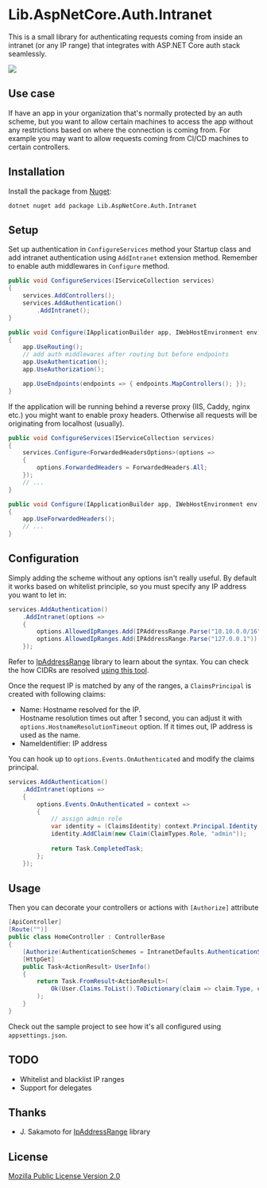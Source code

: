# Lib.AspNetCore.Auth.Intranet

This is a small library for authenticating requests coming from inside an intranet (or any IP range) that integrates
with ASP.NET Core auth stack seamlessly.

[![](https://img.shields.io/nuget/v/Lib.AspNetCore.Auth.Intranet.svg)][nuget]

## Use case

If have an app in your organization that's normally protected by an auth scheme, but you want to allow certain machines
to access the app without any restrictions based on where the connection is coming from. For example you may want to
allow requests coming from CI/CD machines to certain controllers.

## Installation

Install the package from [Nuget][nuget]:

```
dotnet nuget add package Lib.AspNetCore.Auth.Intranet
``` 

## Setup

Set up authentication in `ConfigureServices` method your Startup class and add intranet authentication
using `AddIntranet` extension method. Remember to enable auth middlewares in `Configure` method.

```c#
public void ConfigureServices(IServiceCollection services)
{
    services.AddControllers();    
    services.AddAuthentication()
        .AddIntranet();
}

public void Configure(IApplicationBuilder app, IWebHostEnvironment env)
{
    app.UseRouting();
    // add auth middlewares after routing but before endpoints
    app.UseAuthentication();
    app.UseAuthorization();

    app.UseEndpoints(endpoints => { endpoints.MapControllers(); });
}
```

If the application will be running behind a reverse proxy (IIS, Caddy, nginx etc.) you might want to enable proxy
headers. Otherwise all requests will be originating from localhost (usually).

```c#
public void ConfigureServices(IServiceCollection services)
{
    services.Configure<ForwardedHeadersOptions>(options =>
    {
        options.ForwardedHeaders = ForwardedHeaders.All;
    });
    // ...
}

public void Configure(IApplicationBuilder app, IWebHostEnvironment env)
{
    app.UseForwardedHeaders();
    // ...
}
```

## Configuration

Simply adding the scheme without any options isn't really useful. By default it works based on whitelist principle, so
you must specify any IP address you want to let in:

```c#
services.AddAuthentication()
    .AddIntranet(options =>
    {
        options.AllowedIpRanges.Add(IPAddressRange.Parse("10.10.0.0/16"));
        options.AllowedIpRanges.Add(IPAddressRange.Parse("127.0.0.1"));
    });
```

Refer to [IpAddressRange](https://github.com/jsakamoto/ipaddressrange) library to learn about the syntax. 
You can check the how CIDRs are resolved [using this tool](https://www.ipaddressguide.com/cidr).

Once the request IP is matched by any of the ranges, a `ClaimsPrincipal` is created with following claims:

- Name: Hostname resolved for the IP.  
  Hostname resolution times out after 1 second, you can adjust it with `options.HostnameResolutionTimeout` option.
  If it times out, IP address is used as the name.
- NameIdentifier: IP address

You can hook up to `options.Events.OnAuthenticated` and modify the claims principal.

```c#
services.AddAuthentication()
    .AddIntranet(options =>
    {
        options.Events.OnAuthenticated = context =>
        {
            // assign admin role
            var identity = (ClaimsIdentity) context.Principal.Identity;
            identity.AddClaim(new Claim(ClaimTypes.Role, "admin"));
            
            return Task.CompletedTask;
        };
    });
```

## Usage

Then you can decorate your controllers or actions with `[Authorize]` attribute

```c#
[ApiController]
[Route("")]
public class HomeController : ControllerBase
{
    [Authorize(AuthenticationSchemes = IntranetDefaults.AuthenticationScheme)]
    [HttpGet]
    public Task<ActionResult> UserInfo()
    {
        return Task.FromResult<ActionResult>(
            Ok(User.Claims.ToList().ToDictionary(claim => claim.Type, claim => claim.Value))
        );
    }
}
```

Check out the sample project to see how it's all configured using `appsettings.json`.

## TODO

- Whitelist and blacklist IP ranges
- Support for delegates

## Thanks

- J. Sakamoto for [IpAddressRange](https://github.com/jsakamoto/ipaddressrange) library

## License

[Mozilla Public License Version 2.0](https://github.com/abdusco/Lib.AspNetCore.Auth.Intranet/blob/master/LICENSE.txt)

[nuget]: https://www.nuget.org/packages/Lib.AspNetCore.Auth.Intranet